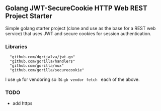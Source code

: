 ## Golang JWT-SecureCookie HTTP Web REST Project Starter

Simple golang starter project (clone and use as the base for a REST web service) that uses JWT and secure cookies for session authentication.

### Libraries

```
  "github.com/dgrijalva/jwt-go"
  "github.com/gorilla/handlers"
  "github.com/gorilla/mux"
  "github.com/gorilla/securecookie"
``` 

I use `gb` for vendoring so its `gb vendor fetch ` each of the above. 


### TODO 

  - add https 

